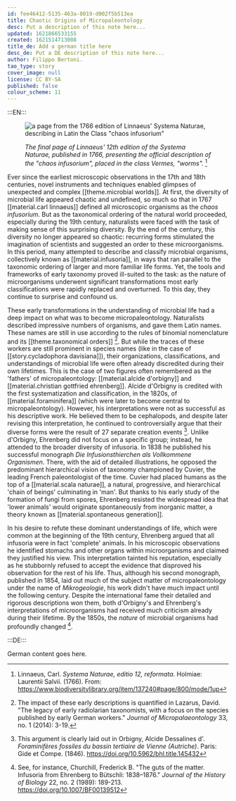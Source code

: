 ```yaml
---
id: fee46412-5135-463a-8019-d002f5b513ea
title: Chaotic Origins of Micropaleontology
desc: Put a description of this note here...
updated: 1621866533155
created: 1621514713008
title_de: Add a german title here
desc_de: Put a DE description of this note here...
author: Filippo Bertoni.
tao_type: story
cover_image: null
license: CC BY-SA
published: false
colour_scheme: 11
---
```


:::EN:::

<figure>

![a page from the 1766 edition of Linnaeus' Systema Naturae, describing in Latin the Class "chaos infusorium"](/images/filo/Linnaeus-chaos-infusorium.jpg)

<figcaption>

_The final page of Linnaeus' 12th edition of the Systema Naturae, published in 1766, presenting the official description of the "chaos infusorium", placed in the class Vermes, "worms"._ [^micropaleontology1]

</figcaption>
</figure>

Ever since the earliest microscopic observations in the 17th and 18th centuries, novel instruments and techniques enabled glimpses of unexpected and complex [[theme.microbial worlds]]. At first, the diversity of microbial life appeared chaotic and undefined, so much so that in 1767 [[material.carl linnaeus]] defined all microscopic organisms as the _chaos infusorium_. But as the taxonomical ordering of the natural world proceeded, especially during the 19th century, naturalists were faced with the task of making sense of this surprising diversity. By the end of the century, this diversity no longer appeared so chaotic: recurring forms stimulated the imagination of scientists and suggested an order to these microorganisms. In this period, many attempted to describe and classify microbial organisms, collectively known as [[material.infusoria]], in ways that ran parallel to the taxonomic ordering of larger and more familiar life forms. Yet, the tools and frameworks of early taxonomy proved ill-suited to the task: as the nature of microorganisms underwent significant transformations most early classifications were rapidly replaced and overturned. To this day, they continue to surprise and confound us.

These early transformations in the understanding of microbial life had a deep impact on what was to become micropaleontology. Naturalists described impressive numbers of organisms, and gave them Latin names. These names are still in use according to the rules of binomial nomenclature and its [[theme.taxonomical orders]] [^micropaleontology2]. But while the traces of these workers are still prominent in species names (like in the case of [[story.cycladophora davisiana]]), their organizations, classifications, and understandings of microbial life were often already discredited during their own lifetimes. This is the case of two figures often remembered as the 'fathers' of micropaleontology: [[material.alcide d'orbigny]] and [[material.christian gottfried ehrenberg]]. Alcide d'Orbigny is credited with the first systematization and classification, in the 1820s, of [[material.foraminifera]] (which were later to become central to micropaleontology). However, his interpretations were not as successful as his descriptive work. He believed them to be cephalopods, and despite later revising this interpretation, he continued to controversially argue that their diverse forms were the result of 27 separate creation events [^micropaleontology3]. Unlike d'Orbigny, Ehrenberg did not focus on a specific group; instead, he attended to the broader diversity of infusoria. In 1838 he published his successful monograph _Die Infusionsthierchen als Vollkommene Organismen_. There, with the aid of detailed illustrations, he opposed the predominant hierarchical vision of taxonomy championed by Cuvier, the leading French paleontologist of the time. Cuvier had placed humans as the top of a [[material.scala naturae]], a natural, progressive, and hierarchical 'chain of beings' culminating in 'man'. But thanks to his early study of the formation of fungi from spores, Ehrenberg resisted the widespread idea that 'lower animals' would originate spontaneously from inorganic matter, a theory known as [[material.spontaneous generation]].

In his desire to refute these dominant understandings of life, which were common at the beginning of the 19th century, Ehrenberg argued that all infusoria were in fact 'complete' animals. In his microscopic observations he identified stomachs and other organs within microorganisms and claimed they justified his view. This interpretation tainted his reputation, especially as he stubbornly refused to accept the evidence that disproved his observation for the rest of his life. Thus, although his second monograph, published in 1854, laid out much of the subject matter of micropaleontology under the name of _Mikrogeologie_, his work didn't have much impact until the following century. Despite the international fame their detailed and rigorous descriptions won them, both d'Orbigny's and Ehrenberg's interpretations of microorganisms had received much criticism already during their lifetime. By the 1850s, the  _nature_ of microbial organisms had profoundly changed [^micropaleontology4]. 

[^micropaleontology1]: Linnaeus, Carl. _Systema Naturae, editio 12, reformata_. Holmiae: Laurentii Salvii. (1766). From: https://www.biodiversitylibrary.org/item/137240#page/800/mode/1up
[^micropaleontology2]: The impact of these early descriptions is quantified in Lazarus, David. "The legacy of early radiolarian taxonomists, with a focus on the species published by early German workers." _Journal of Micropalaeontology_ 33, no. 1 (2014): 3-19.
[^micropaleontology3]: This argument is clearly laid out in Orbigny, Alcide Dessalines d'. _Foraminifères fossiles du bassin tertiaire de Vienne (Autriche)_. Paris: Gide et Compe. (1846). https://doi.org/10.5962/bhl.title.145432
[^micropaleontology4]: See, for instance, Churchill, Frederick B. "The guts of the matter. Infusoria from Ehrenberg to Bütschli: 1838–1876." _Journal of the History of Biology_ 22, no. 2 (1989): 189-213. https://doi.org/10.1007/BF00139512


<!-- And this allows us to leave notes to the others that are not visible in the preview. -->

:::DE:::

German content goes here.
